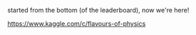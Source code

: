 started from the bottom (of the leaderboard), now we're here!

https://www.kaggle.com/c/flavours-of-physics